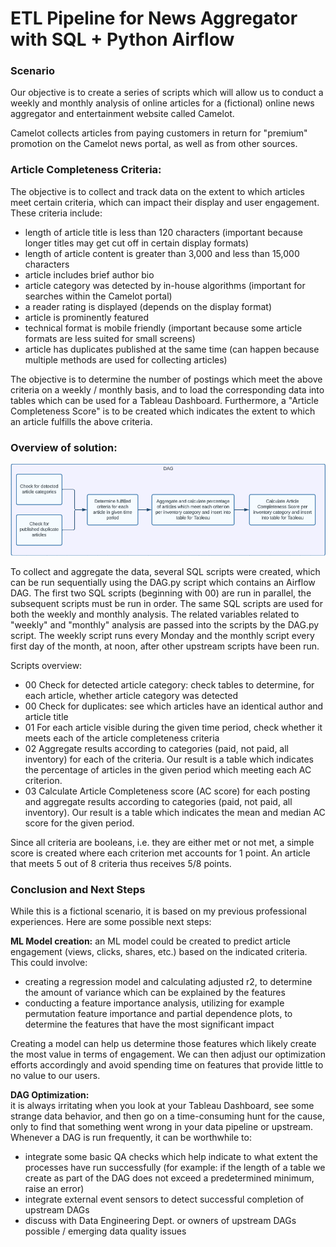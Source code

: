 # ETL Pipeline for News Aggregator with SQL + Python Airflow

### Scenario
Our objective is to create a series of scripts which will allow us to conduct a weekly and monthly analysis of online articles for a (fictional) online news aggregator and entertainment website called Camelot. 

Camelot collects articles from paying customers in return for "premium" promotion on the Camelot news portal, as well as from other sources.

### Article Completeness Criteria:

The objective is to collect and track data on the extent to which articles meet certain criteria, which can impact their display and user engagement. These criteria include:

- length of article title is less than 120 characters (important because longer titles may get cut off in certain display formats)
- length of article content is greater than 3,000 and less than 15,000 characters
- article includes brief author bio
- article category was detected by in-house algorithms (important for searches within the Camelot portal)
- a reader rating is displayed (depends on the display format)
- article is prominently featured
- technical format is mobile friendly (important because some article formats are less suited for small screens)
- article has duplicates published at the same time (can happen because multiple methods are used for collecting articles)

The objective is to determine the number of postings which meet the above criteria on a weekly / monthly basis, and to load the corresponding data into tables which can be used for a Tableau Dashboard. Furthermore, a "Article Completeness Score" is to be created which indicates the extent to which an article fulfills the above criteria. 

### Overview of solution: 

![DAG Chart](./DAG.png)

To collect and aggregate the data, several SQL scripts were created, which can be run sequentially using the DAG.py script which contains an Airflow DAG. The first two SQL scripts (beginning with 00) are run in parallel, the subsequent scripts must be run in order. The same SQL scripts are used for both the weekly and monthly analysis. The related variables related to "weekly" and "monthly" analysis are passed into the scripts by the DAG.py script. The weekly script runs every Monday and the monthly script every first day of the month, at noon, after other upstream scripts have been run.

Scripts overview:
- 00 Check for detected article category: check tables to determine, for each article, whether article category was detected  
- 00 Check for duplicates: see which articles have an identical author and article title
- 01 For each article visible during the given time period, check whether it meets each of the article completeness criteria
- 02 Aggregate results according to categories (paid, not paid, all inventory) for each of the criteria. Our result is a table which indicates the percentage of articles in the given period which meeting each AC criterion.
- 03 Calculate Article Completeness score (AC score) for each posting and aggregate results according to categories (paid, not paid, all inventory). Our result is a table which indicates the mean and median AC score for the given period. 

Since all criteria are booleans, i.e. they are either met or not met, a simple score is created where each criterion met accounts for 1 point. An article that meets 5 out of 8 criteria thus receives 5/8 points.

### Conclusion and Next Steps
While this is a fictional scenario, it is based on my previous professional experiences. 
Here are some possible next steps:

__ML Model creation:__ an ML model could be created to predict article engagement (views, clicks, shares, etc.) based on the indicated criteria. This could involve:
  - creating a regression model and calculating adjusted r2, to determine the amount of variance which can be explained by the features
  - conducting a feature importance analysis, utilizing for example permutation feature importance and partial dependence plots, to determine the features that have the most significant impact

Creating a model can help us determine those features which likely create the most value in terms of engagement. We can then adjust our optimization efforts accordingly and avoid spending time on features that provide little to no value to our users.

__DAG Optimization:__  
it is always irritating when you look at your Tableau Dashboard, see some strange data behavior, and then go on a time-consuming hunt for the cause, only to find that something went wrong in your data pipeline or upstream. Whenever a DAG is run frequently, it can be worthwhile to:
  - integrate some basic QA checks  which help indicate to what extent the processes have run successfully (for example: if the length of a table we create as part of the DAG does not exceed a predetermined minimum, raise an error)
  - integrate external event sensors to detect successful completion of upstream DAGs
  - discuss with Data Engineering Dept. or owners of upstream DAGs possible / emerging data quality issues



